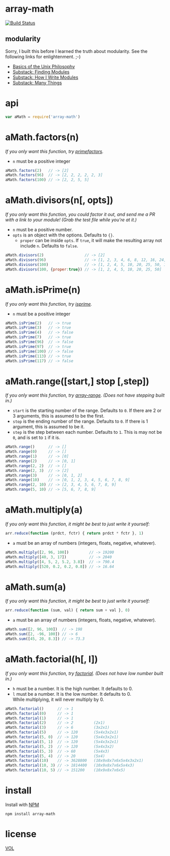 array-math
==========

[![Build Status](https://travis-ci.org/ArtskydJ/array-math.svg?branch=master)](https://travis-ci.org/ArtskydJ/array-math)

## modularity

Sorry, I built this before I learned the truth about modularity. See the following links for enlightenment. ;-)

- [Basics of the Unix Philosophy](http://www.faqs.org/docs/artu/ch01s06.html)
- [Substack: Finding Modules](http://substack.net/finding_modules)
- [Substack: How I Write Modules](http://substack.net/how_I_write_modules)
- [Substack: Many Things](http://substack.net/many_things)

# api

```js
var aMath = require('array-math')
```

# aMath.factors(n)

*If you only want this function, try [primefactors](https://www.npmjs.com/package/primefactors).*

- `n` must be a positive integer

```js
aMath.factors(2)   // -> [2]
aMath.factors(96)  // -> [2, 2, 2, 2, 2, 3]
aMath.factors(100) // -> [2, 2, 5, 5]
```

# aMath.divisors(n[, opts])

*If you only want this function, you could factor it out, and send me a PR with a link to your module! (Grab the test file while you're at it.)*

- `n` must be a positive number.
- `opts` is an object with the options. Defaults to `{}`.
	- `proper` can be inside `opts`. If `true`, it will make the resulting array not include `n`. Defaults to `false`.

```js
aMath.divisors(2)                  // -> [2]
aMath.divisors(96)                 // -> [1, 2, 3, 4, 6, 8, 12, 16, 24, 32, 48, 96]
aMath.divisors(100)                // -> [1, 2, 4, 5, 10, 20, 25, 50, 100]
aMath.divisors(100, {proper:true}) // -> [1, 2, 4, 5, 10, 20, 25, 50]
```

# aMath.isPrime(n)

*If you only want this function, try [isprime](https://www.npmjs.com/package/isprime).*

- `n` must be a positive integer

```js
aMath.isPrime(2)   // -> true
aMath.isPrime(3)   // -> true
aMath.isPrime(4)   // -> false
aMath.isPrime(7)   // -> true
aMath.isPrime(96)  // -> false
aMath.isPrime(97)  // -> true
aMath.isPrime(100) // -> false
aMath.isPrime(113) // -> true
aMath.isPrime(117) // -> false
```

# aMath.range([start,] stop [,step])

*If you only want this function, try [array-range](https://www.npmjs.com/package/array-range). (Does not have stepping built in.)*

- `start` is the starting number of the range. Defaults to `0`. If there are 2 or 3 arguments, this is assumed to be the first.
- `stop` is the ending number of the range. Defaults to `0`. If there is 1 argument, this is assumed to be it.
- `step` is the step between each number. Defaults to `1`. This is may not be `0`, and is set to `1` if it is.

```js
aMath.range()      // -> []
aMath.range(0)     // -> []
aMath.range(1)     // -> [0]
aMath.range(2)     // -> [0, 1]
aMath.range(2, 2)  // -> []
aMath.range(2, 3)  // -> [2]
aMath.range(3)     // -> [0, 1, 2]
aMath.range(10)    // -> [0, 1, 2, 3, 4, 5, 6, 7, 8, 9]
aMath.range(2, 10) // -> [2, 3, 4, 5, 6, 7, 8, 9]
aMath.range(5, 10) // -> [5, 6, 7, 8, 9]
```

# aMath.multiply(a)

*If you only want this function, it might be best to just write it yourself:*

```js
arr.reduce(function (prdct, fctr) { return prdct * fctr }, 1)
```

- `a` must be an array of numbers (integers, floats, negative, whatever).

```js
aMath.multiply([2, 96, 100])         // -> 19200
aMath.multiply([40, 3, 17])          // -> 2040
aMath.multiply([4, 5, 2, 5.2, 3.8])  // -> 790.4
aMath.multiply([520, 0.2, 0.2, 0.8]) // -> 16.64
```

# aMath.sum(a)

*If you only want this function, it might be best to just write it yourself:*

```js
arr.reduce(function (sum, val) { return sum + val }, 0)
```

- `a` must be an array of numbers (integers, floats, negative, whatever).

```js
aMath.sum([2, 96, 100])  // -> 198
aMath.sum([2, -96, 100]) // -> 6
aMath.sum([45, 20, 8.3]) // -> 73.3
```

# aMath.factorial(h[, l])

*If you only want this function, try [factorial](https://www.npmjs.com/package/factorial). (Does not have low number built in.)*

- `h` must be a number. It is the high number. It defaults to 0.  
- `l` must be a number. It is the low number. It defaults to 0.  
While multiplying, it will never multiply by 0.

```js
aMath.factorial()      // -> 1
aMath.factorial(0)     // -> 1
aMath.factorial(1)     // -> 1
aMath.factorial(2)     // -> 2         (2x1)
aMath.factorial(3)     // -> 6         (3x2x1)
aMath.factorial(5)     // -> 120       (5x4x3x2x1)
aMath.factorial(5, 0)  // -> 120       (5x4x3x2x1)
aMath.factorial(5, 1)  // -> 120       (5x4x3x2x1)
aMath.factorial(5, 2)  // -> 120       (5x4x3x2)
aMath.factorial(5, 3)  // -> 60        (5x4x3)
aMath.factorial(5, 4)  // -> 20        (5x4)
aMath.factorial(10)    // -> 3628800   (10x9x8x7x6x5x4x3x2x1)
aMath.factorial(10, 3) // -> 1814400   (10x9x8x7x6x5x4x3)
aMath.factorial(10, 5) // -> 151200    (10x9x8x7x6x5)
```

# install

Install with [NPM](http://nodejs.org/download)

	npm install array-math

# license

[VOL](http://veryopenlicense.com)
